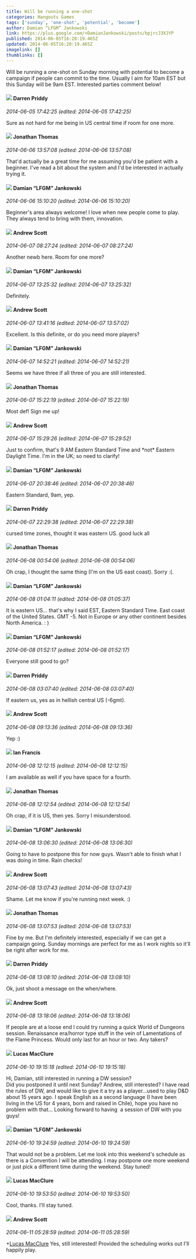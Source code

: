```yaml
---
title: Will be running a one-shot
categories: Hangouts Games
tags: ['sunday', 'one-shot', 'potential', 'become']
author: Damian “LFGM” Jankowski
link: https://plus.google.com/+DamianJankowski/posts/bpjrcJ3XJYP
published: 2014-06-05T16:20:19.465Z
updated: 2014-06-05T16:20:19.465Z
imagelink: []
thumblinks: []
---
```


Will be running a one-shot on Sunday morning with potential to become a campaign if people can commit to the time. Usually I aim for 10am EST but this Sunday will be 9am EST. Interested parties comment below!
<div id='comment z12setqq2taiydaak04cgpyieti2cz0ojt00k'>
  <h4><img src='{{site.baseurl}}//images/avatars/105875318948666656289_photo.jpg'> Darren Priddy</h4>
      <p><cite>2014-06-05 17:42:25 (edited: 2014-06-05 17:42:25)</cite></p>
        <p>Sure as not hard for me being in US central time if room for one more.</p>
</div>
        

<div id='comment z12setqq2taiydaak04cgpyieti2cz0ojt00k'>
  <h4><img src='{{site.baseurl}}//images/avatars/108852001901072200443_photo.jpg'> Jonathan Thomas</h4>
      <p><cite>2014-06-06 13:57:08 (edited: 2014-06-06 13:57:08)</cite></p>
        <p>That&#39;d actually be a great time for me assuming you&#39;d be patient with a beginner. I&#39;ve read a bit about the system and I&#39;d be interested in actually trying it.</p>
</div>
        

<div id='comment z12setqq2taiydaak04cgpyieti2cz0ojt00k'>
  <h4><img src='{{site.baseurl}}//images/avatars/100476170927206311405_photo.jpg'> Damian “LFGM” Jankowski</h4>
      <p><cite>2014-06-06 15:10:20 (edited: 2014-06-06 15:10:20)</cite></p>
        <p>Beginner&#39;s area always welcome! I love when new people come to play. They always tend to bring with them, innovation.</p>
</div>
        

<div id='comment z12setqq2taiydaak04cgpyieti2cz0ojt00k'>
  <h4><img src='{{site.baseurl}}//images/avatars/113210066285626109273_photo.jpg'> Andrew Scott</h4>
      <p><cite>2014-06-07 08:27:24 (edited: 2014-06-07 08:27:24)</cite></p>
        <p>Another newb here. Room for one more?</p>
</div>
        

<div id='comment z12setqq2taiydaak04cgpyieti2cz0ojt00k'>
  <h4><img src='{{site.baseurl}}//images/avatars/100476170927206311405_photo.jpg'> Damian “LFGM” Jankowski</h4>
      <p><cite>2014-06-07 13:25:32 (edited: 2014-06-07 13:25:32)</cite></p>
        <p>Definitely.</p>
</div>
        

<div id='comment z12setqq2taiydaak04cgpyieti2cz0ojt00k'>
  <h4><img src='{{site.baseurl}}//images/avatars/113210066285626109273_photo.jpg'> Andrew Scott</h4>
      <p><cite>2014-06-07 13:41:16 (edited: 2014-06-07 13:57:02)</cite></p>
        <p>Excellent. Is this definite, or do you need more players?</p>
</div>
        

<div id='comment z12setqq2taiydaak04cgpyieti2cz0ojt00k'>
  <h4><img src='{{site.baseurl}}//images/avatars/100476170927206311405_photo.jpg'> Damian “LFGM” Jankowski</h4>
      <p><cite>2014-06-07 14:52:21 (edited: 2014-06-07 14:52:21)</cite></p>
        <p>Seems we have three if all three of you are still interested.</p>
</div>
        

<div id='comment z12setqq2taiydaak04cgpyieti2cz0ojt00k'>
  <h4><img src='{{site.baseurl}}//images/avatars/108852001901072200443_photo.jpg'> Jonathan Thomas</h4>
      <p><cite>2014-06-07 15:22:19 (edited: 2014-06-07 15:22:19)</cite></p>
        <p>Most def! Sign me up!</p>
</div>
        

<div id='comment z12setqq2taiydaak04cgpyieti2cz0ojt00k'>
  <h4><img src='{{site.baseurl}}//images/avatars/113210066285626109273_photo.jpg'> Andrew Scott</h4>
      <p><cite>2014-06-07 15:29:26 (edited: 2014-06-07 15:29:52)</cite></p>
        <p>Just to confirm, that&#39;s 9 AM Eastern Standard Time and *not* Eastern Daylight Time. I&#39;m in the UK; so need to clarify!  </p>
</div>
        

<div id='comment z12setqq2taiydaak04cgpyieti2cz0ojt00k'>
  <h4><img src='{{site.baseurl}}//images/avatars/100476170927206311405_photo.jpg'> Damian “LFGM” Jankowski</h4>
      <p><cite>2014-06-07 20:38:46 (edited: 2014-06-07 20:38:46)</cite></p>
        <p>Eastern Standard, 9am, yep.</p>
</div>
        

<div id='comment z12setqq2taiydaak04cgpyieti2cz0ojt00k'>
  <h4><img src='{{site.baseurl}}//images/avatars/105875318948666656289_photo.jpg'> Darren Priddy</h4>
      <p><cite>2014-06-07 22:29:38 (edited: 2014-06-07 22:29:38)</cite></p>
        <p>cursed time zones, thought it was eastern US. good luck all</p>
</div>
        

<div id='comment z12setqq2taiydaak04cgpyieti2cz0ojt00k'>
  <h4><img src='{{site.baseurl}}//images/avatars/108852001901072200443_photo.jpg'> Jonathan Thomas</h4>
      <p><cite>2014-06-08 00:54:06 (edited: 2014-06-08 00:54:06)</cite></p>
        <p>Oh crap, I thought the same thing (I&#39;m on the US east coast). Sorry :(.</p>
</div>
        

<div id='comment z12setqq2taiydaak04cgpyieti2cz0ojt00k'>
  <h4><img src='{{site.baseurl}}//images/avatars/100476170927206311405_photo.jpg'> Damian “LFGM” Jankowski</h4>
      <p><cite>2014-06-08 01:04:11 (edited: 2014-06-08 01:05:37)</cite></p>
        <p>It is eastern US... that&#39;s why I said EST, Eastern Standard Time.﻿ East coast of the United States. GMT -5. Not in Europe or any other continent besides North America. : )</p>
</div>
        

<div id='comment z12setqq2taiydaak04cgpyieti2cz0ojt00k'>
  <h4><img src='{{site.baseurl}}//images/avatars/100476170927206311405_photo.jpg'> Damian “LFGM” Jankowski</h4>
      <p><cite>2014-06-08 01:52:17 (edited: 2014-06-08 01:52:17)</cite></p>
        <p>Everyone still good to go?</p>
</div>
        

<div id='comment z12setqq2taiydaak04cgpyieti2cz0ojt00k'>
  <h4><img src='{{site.baseurl}}//images/avatars/105875318948666656289_photo.jpg'> Darren Priddy</h4>
      <p><cite>2014-06-08 03:07:40 (edited: 2014-06-08 03:07:40)</cite></p>
        <p>If eastern us, yes as in hellish central US (-6gmt).</p>
</div>
        

<div id='comment z12setqq2taiydaak04cgpyieti2cz0ojt00k'>
  <h4><img src='{{site.baseurl}}//images/avatars/113210066285626109273_photo.jpg'> Andrew Scott</h4>
      <p><cite>2014-06-08 09:13:36 (edited: 2014-06-08 09:13:36)</cite></p>
        <p>Yep :)</p>
</div>
        

<div id='comment z12setqq2taiydaak04cgpyieti2cz0ojt00k'>
  <h4><img src='{{site.baseurl}}//images/avatars/107909797363778392469_photo.jpg'> Ian Francis</h4>
      <p><cite>2014-06-08 12:12:15 (edited: 2014-06-08 12:12:15)</cite></p>
        <p>I am available as well if you have space for a fourth.</p>
</div>
        

<div id='comment z12setqq2taiydaak04cgpyieti2cz0ojt00k'>
  <h4><img src='{{site.baseurl}}//images/avatars/108852001901072200443_photo.jpg'> Jonathan Thomas</h4>
      <p><cite>2014-06-08 12:12:54 (edited: 2014-06-08 12:12:54)</cite></p>
        <p>Oh crap, if it is US, then yes. Sorry I misunderstood.</p>
</div>
        

<div id='comment z12setqq2taiydaak04cgpyieti2cz0ojt00k'>
  <h4><img src='{{site.baseurl}}//images/avatars/100476170927206311405_photo.jpg'> Damian “LFGM” Jankowski</h4>
      <p><cite>2014-06-08 13:06:30 (edited: 2014-06-08 13:06:30)</cite></p>
        <p>Going to have to postpone this for now guys. Wasn&#39;t able to finish what I was doing in time. Rain checks!</p>
</div>
        

<div id='comment z12setqq2taiydaak04cgpyieti2cz0ojt00k'>
  <h4><img src='{{site.baseurl}}//images/avatars/113210066285626109273_photo.jpg'> Andrew Scott</h4>
      <p><cite>2014-06-08 13:07:43 (edited: 2014-06-08 13:07:43)</cite></p>
        <p>Shame. Let me know if you&#39;re running next week. :)</p>
</div>
        

<div id='comment z12setqq2taiydaak04cgpyieti2cz0ojt00k'>
  <h4><img src='{{site.baseurl}}//images/avatars/108852001901072200443_photo.jpg'> Jonathan Thomas</h4>
      <p><cite>2014-06-08 13:07:53 (edited: 2014-06-08 13:07:53)</cite></p>
        <p>Fine by me. But I&#39;m definitely interested, especially if we can get a campaign going. Sunday mornings are perfect for me as I work nights so it&#39;ll be right after work for me.</p>
</div>
        

<div id='comment z12setqq2taiydaak04cgpyieti2cz0ojt00k'>
  <h4><img src='{{site.baseurl}}//images/avatars/105875318948666656289_photo.jpg'> Darren Priddy</h4>
      <p><cite>2014-06-08 13:08:10 (edited: 2014-06-08 13:08:10)</cite></p>
        <p>Ok, just shoot a message on the when/where.</p>
</div>
        

<div id='comment z12setqq2taiydaak04cgpyieti2cz0ojt00k'>
  <h4><img src='{{site.baseurl}}//images/avatars/113210066285626109273_photo.jpg'> Andrew Scott</h4>
      <p><cite>2014-06-08 13:18:06 (edited: 2014-06-08 13:18:06)</cite></p>
        <p>If people are at a loose end I could try running a quick World of Dungeons session. Renaissance era/horror type stuff in the vein of Lamentations of the Flame Princess. Would only last for an hour or two. Any takers?</p>
</div>
        

<div id='comment z12setqq2taiydaak04cgpyieti2cz0ojt00k'>
  <h4><img src='{{site.baseurl}}//images/avatars/113949023870549093754_photo.jpg'> Lucas MacClure</h4>
      <p><cite>2014-06-10 19:15:18 (edited: 2014-06-10 19:15:18)</cite></p>
        <p>Hi, Damian, still interested in running a DW session?<br />Did you postponed it until next Sunday? Andrew, still interested? I have read the rules of DW, and would like to give it a try as a player...used to play D&amp;D about 15 years ago. I speak English as a second language (I have been living in the US for 4 years, born and raised in Chile), hope you have no problem with that... Looking forward to having  a session of DW with you guys!</p>
</div>
        

<div id='comment z12setqq2taiydaak04cgpyieti2cz0ojt00k'>
  <h4><img src='{{site.baseurl}}//images/avatars/100476170927206311405_photo.jpg'> Damian “LFGM” Jankowski</h4>
      <p><cite>2014-06-10 19:24:59 (edited: 2014-06-10 19:24:59)</cite></p>
        <p>That would not be a problem. Let me look into this weekend&#39;s schedule as there is a Convention I will be attending. I may postpone one more weekend or just pick a different time during the weekend. Stay tuned!</p>
</div>
        

<div id='comment z12setqq2taiydaak04cgpyieti2cz0ojt00k'>
  <h4><img src='{{site.baseurl}}//images/avatars/113949023870549093754_photo.jpg'> Lucas MacClure</h4>
      <p><cite>2014-06-10 19:53:50 (edited: 2014-06-10 19:53:50)</cite></p>
        <p>Cool, thanks. I&#39;ll stay tuned.</p>
</div>
        

<div id='comment z12setqq2taiydaak04cgpyieti2cz0ojt00k'>
  <h4><img src='{{site.baseurl}}//images/avatars/113210066285626109273_photo.jpg'> Andrew Scott</h4>
      <p><cite>2014-06-11 05:28:59 (edited: 2014-06-11 05:28:59)</cite></p>
        <p><span class="proflinkWrapper"><span class="proflinkPrefix">+</span><a class="proflink" href="https://plus.google.com/113949023870549093754" oid="113949023870549093754">Lucas MacClure</a></span> Yes, still interested! Provided the scheduling works out I&#39;ll happily play.  </p>
</div>
        